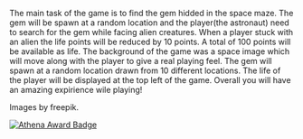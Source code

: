 The main task of the game is to find the gem hidded in the space maze. The gem will be spawn at a random location and the player(the astronaut) need to search for the gem while facing alien creatures. When a player stuck with an alien the life points will be reduced by 10 points. 
A total of 100 points will be available as life. The background of the game was a space image which will move along with the player to give a real playing feel. The gem will spawn at a random location drawn from 10 different locations. 
The life of the player will be displayed at the top left of the game. Overall you will have an amazing expirience wile playing!

Images by freepik.

[![Athena Award Badge](https://img.shields.io/endpoint?url=https%3A%2F%2Faward.athena.hackclub.com%2Fapi%2Fbadge)](https://award.athena.hackclub.com?utm_source=readme)
